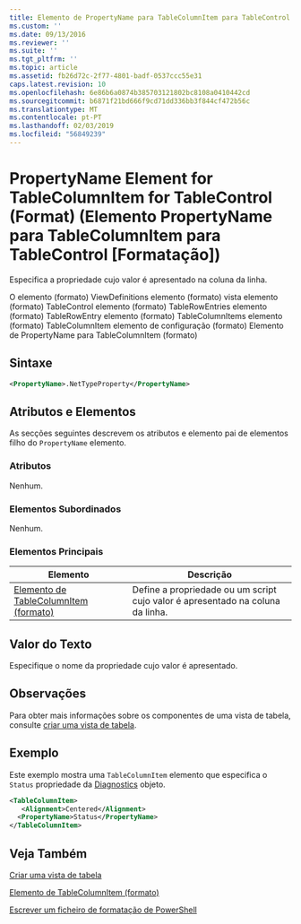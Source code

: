 ```yaml
---
title: Elemento de PropertyName para TableColumnItem para TableControl (formato) | Documentos da Microsoft
ms.custom: ''
ms.date: 09/13/2016
ms.reviewer: ''
ms.suite: ''
ms.tgt_pltfrm: ''
ms.topic: article
ms.assetid: fb26d72c-2f77-4801-badf-0537ccc55e31
caps.latest.revision: 10
ms.openlocfilehash: 6e86b6a0874b385703121802bc8108a0410442cd
ms.sourcegitcommit: b6871f21bd666f9cd71dd336bb3f844cf472b56c
ms.translationtype: MT
ms.contentlocale: pt-PT
ms.lasthandoff: 02/03/2019
ms.locfileid: "56849239"
---
```

# <a name="propertyname-element-for-tablecolumnitem-for-tablecontrol-format"></a>PropertyName Element for TableColumnItem for TableControl (Format) (Elemento PropertyName para TableColumnItem para TableControl [Formatação])

Especifica a propriedade cujo valor é apresentado na coluna da linha.

O elemento (formato) ViewDefinitions elemento (formato) vista elemento (formato) TableControl elemento (formato) TableRowEntries elemento (formato) TableRowEntry elemento (formato) TableColumnItems elemento (formato) TableColumnItem elemento de configuração (formato) Elemento de PropertyName para TableColumnItem (formato)

## <a name="syntax"></a>Sintaxe

```xml
<PropertyName>.NetTypeProperty</PropertyName>
```

## <a name="attributes-and-elements"></a>Atributos e Elementos

As secções seguintes descrevem os atributos e elemento pai de elementos filho do `PropertyName` elemento.

### <a name="attributes"></a>Atributos

Nenhum.

### <a name="child-elements"></a>Elementos Subordinados

Nenhum.

### <a name="parent-elements"></a>Elementos Principais

|Elemento|Descrição|
|-------------|-----------------|
|[Elemento de TableColumnItem (formato)](./tablecolumnitem-element-for-tablecolumnitems-for-tablecontrol-format.md)|Define a propriedade ou um script cujo valor é apresentado na coluna da linha.|

## <a name="text-value"></a>Valor do Texto

Especifique o nome da propriedade cujo valor é apresentado.

## <a name="remarks"></a>Observações

Para obter mais informações sobre os componentes de uma vista de tabela, consulte [criar uma vista de tabela](./creating-a-table-view.md).

## <a name="example"></a>Exemplo

Este exemplo mostra uma `TableColumnItem` elemento que especifica o `Status` propriedade da [Diagnostics](/dotnet/api/System.Diagnostics.Process) objeto.

```xml
<TableColumnItem>
   <Alignment>Centered</Alignment>
  <PropertyName>Status</PropertyName>
</TableColumnItem>

```

## <a name="see-also"></a>Veja Também

[Criar uma vista de tabela](./creating-a-table-view.md)

[Elemento de TableColumnItem (formato)](./tablecolumnitem-element-for-tablecolumnitems-for-tablecontrol-format.md)

[Escrever um ficheiro de formatação de PowerShell](./writing-a-powershell-formatting-file.md)

